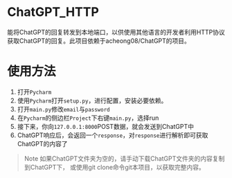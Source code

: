 # ChatGPT_HTTP
 能将ChatGPT的回复转发到本地端口，以供使用其他语言的开发者利用HTTP协议获取ChatGPT的回复。此项目依赖于acheong08/ChatGPT的项目。

# 使用方法
1. 打开```Pycharm```
2. 使用```Pycharm```打开```setup.py```，进行配置，安装必要依赖。
3. 打开```main.py```修改```email```与```password```
4. 在```Pycharm```的侧边栏```Project```下右键```main.py```，选择run
5. 接下来，你向```127.0.0.1:8000```POST数据，就会发送到ChatGPT中
6. ChatGPT响应后，会返回一个```response```，对```response```进行解析即可获取ChatGPT的内容了

> Note
> 如果ChatGPT文件夹为空的，请手动下载ChatGPT文件夹的内容复制到ChatGPT下，
> 或使用git clone命令git本项目，以获取完整内容。

